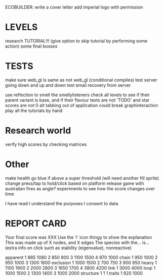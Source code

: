 ECOBUILDER:
write a cover letter
add imperial logo with permission

# LEVELS
research TUTORIAL!!! (give option to skip tutorial by performing some action)
some final bosses

# TESTS
make sure web_gl is same as not web_gl (conditional compiles)
test server going down and up and down
test email recovery from server

use reflection to smell the smellylisteners
check all levels to see if their parent variant is base, and if their flavour texts are not 'TODO' and star scores are not 0
alt tabbing out of application could break graphinteraction
play all the tutorials by hand

# Research world
verify high scores by checking matrices

# Other
make health go blue if above a super threshold (will need another fill sprite)
change press/tap to hold/click based on platform
release game with australian fires as angle?
experiments to see how the score changes over time

I have read
I understand the purposes
I consent to data

# REPORT CARD
Your final score was XXX
Use the 'i' icon thingy to show the explanation This was made up of X nodes, and X edges
The species with the... is...
(extra info on click such as stability (eigenvalue), nonreactive)




apparent
1 885 1080
2 850 900
3 1100 1500
4 970 1000
chain
1 950 1000
2 950 1000
3 1300 1600
exclusion
1 1000 1500
2 700 750
3 900 950
heavy
1 1100 1900
2 2000 2800
3 1650 1700
4 3800 4200
link
1 3000 4000
loop
1 1000 1500
2 1300 1400
3 1000 2000
structure
1 1 1
traits
1 920 1000
